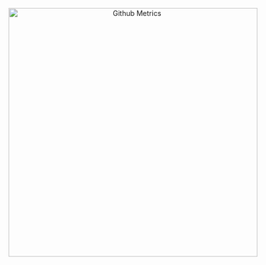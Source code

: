 <p align="center">
  <img width="500"  src="https://metrics.lecoq.io/pilotpirxie" alt="Github Metrics">
</p>
